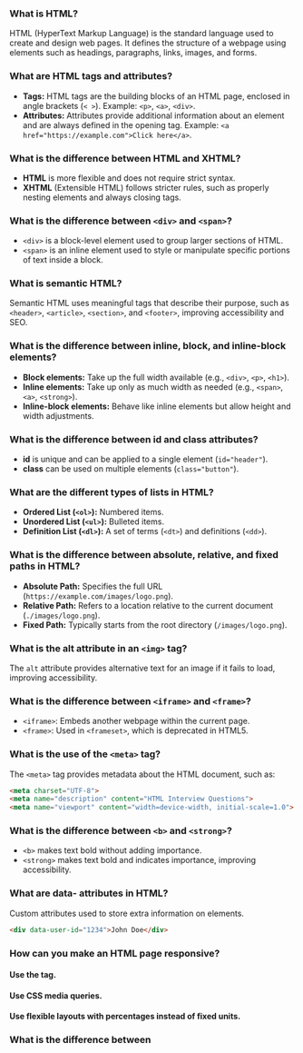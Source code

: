 ###  What is HTML? 
HTML (HyperText Markup Language) is the standard language used to create and design web pages. It defines the structure of a webpage using elements such as headings, paragraphs, links, images, and forms.

###  What are HTML tags and attributes? 
- **Tags:** HTML tags are the building blocks of an HTML page, enclosed in angle brackets (`< >`). Example: `<p>`, `<a>`, `<div>`.
- **Attributes:** Attributes provide additional information about an element and are always defined in the opening tag. Example: `<a href="https://example.com">Click here</a>`.

###  What is the difference between HTML and XHTML? 
- **HTML** is more flexible and does not require strict syntax.
- **XHTML** (Extensible HTML) follows stricter rules, such as properly nesting elements and always closing tags.

###  What is the difference between `<div>` and `<span>`? 
- `<div>` is a block-level element used to group larger sections of HTML.
- `<span>` is an inline element used to style or manipulate specific portions of text inside a block.

###  What is semantic HTML?
Semantic HTML uses meaningful tags that describe their purpose, such as `<header>`, `<article>`, `<section>`, and `<footer>`, improving accessibility and SEO.


###  What is the difference between inline, block, and inline-block elements?
- **Block elements:** Take up the full width available (e.g., `<div>`, `<p>`, `<h1>`).
- **Inline elements:** Take up only as much width as needed (e.g., `<span>`, `<a>`, `<strong>`).
- **Inline-block elements:** Behave like inline elements but allow height and width adjustments.

###  What is the difference between id and class attributes? 
- **id** is unique and can be applied to a single element (`id="header"`).
- **class** can be used on multiple elements (`class="button"`).

###  What are the different types of lists in HTML?   
- **Ordered List (`<ol>`):** Numbered items.
- **Unordered List (`<ul>`):** Bulleted items.
- **Definition List (`<dl>`):** A set of terms (`<dt>`) and definitions (`<dd>`).

###  What is the difference between absolute, relative, and fixed paths in HTML? 
- **Absolute Path:** Specifies the full URL (`https://example.com/images/logo.png`).
- **Relative Path:** Refers to a location relative to the current document (`./images/logo.png`).
- **Fixed Path:** Typically starts from the root directory (`/images/logo.png`).

###  What is the alt attribute in an `<img>` tag? 
The `alt` attribute provides alternative text for an image if it fails to load, improving accessibility.


###  What is the difference between `<iframe>` and `<frame>`?  
- `<iframe>`: Embeds another webpage within the current page.
- `<frame>`: Used in `<frameset>`, which is deprecated in HTML5.

###  What is the use of the `<meta>` tag?  
The `<meta>` tag provides metadata about the HTML document, such as:
```html
<meta charset="UTF-8">
<meta name="description" content="HTML Interview Questions">
<meta name="viewport" content="width=device-width, initial-scale=1.0">
```

###  What is the difference between `<b>` and `<strong>`?  
- `<b>` makes text bold without adding importance.  
- `<strong>` makes text bold and indicates importance, improving accessibility.

###  What are data- attributes in HTML?
Custom attributes used to store extra information on elements.
```html
<div data-user-id="1234">John Doe</div>
```

### How can you make an HTML page responsive?
#### Use the <meta name="viewport" content="width=device-width, initial-scale=1.0"> tag.
#### Use CSS media queries.
#### Use flexible layouts with percentages instead of fixed units.

### What is the difference between <script> and <noscript>?
#### <script>: Embeds JavaScript.
#### <noscript>: Displays alternative content if JavaScript is disabled.

### What is the difference between defer and async in <script>?
#### async: Loads and executes JavaScript as soon as possible without blocking HTML parsing.
#### defer: Loads the script in the background and executes it after HTML parsing.

### What is the purpose of the download attribute in <a> tags?
The download attribute allows users to download a file instead of navigating to the link.

```
<a href="file.pdf" download="myfile.pdf">Download PDF</a>
```

### How do you embed audio and video in HTML5?
 ```
<audio controls>
  <source src="audio.mp3" type="audio/mpeg">
  Your browser does not support the audio element.
</audio>

```
```
<video controls width="400">
  <source src="video.mp4" type="video/mp4">
  Your browser does not support the video tag.
</video>
```
### What is the difference between <section> and <article>?
<section>: Represents a general section of a page.
<article>: Represents self-contained content that can stand alone.

  
### HTML5 Features 
#### New semantic elements (<header>, <footer>, <section>, <article>).
#### Native support for audio and video.
#### Form enhancements (<input type="email">, <input type="date">).
#### Geolocation API.
#### Web Storage API (localStorage, sessionStorage).
